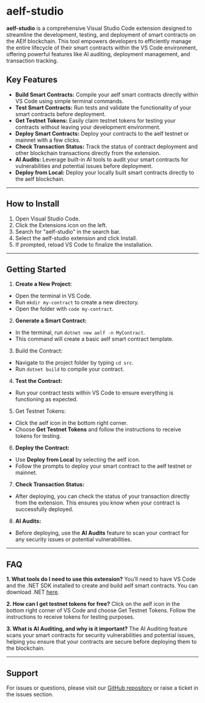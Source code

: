 # aelf-studio

**aelf-studio** is a comprehensive Visual Studio Code extension designed to streamline the development, testing, and deployment of smart contracts on the AElf blockchain. This tool empowers developers to efficiently manage the entire lifecycle of their smart contracts within the VS Code environment, offering powerful features like AI auditing, deployment management, and transaction tracking.

## Key Features

- **Build Smart Contracts:** Compile your aelf smart contracts directly within VS Code using simple terminal commands.
- **Test Smart Contracts:** Run tests and validate the functionality of your smart contracts before deployment.
- **Get Testnet Tokens:** Easily claim testnet tokens for testing your contracts without leaving your development environment.
- **Deploy Smart Contracts:** Deploy your contracts to the aelf testnet or mainnet with a few clicks.
- **Check Transaction Status:** Track the status of contract deployment and other blockchain transactions directly from the extension.
- **AI Audits:** Leverage built-in AI tools to audit your smart contracts for vulnerabilities and potential issues before deployment.
- **Deploy from Local:** Deploy your locally built smart contracts directly to the aelf blockchain.

---

## How to Install

1. Open Visual Studio Code.
2. Click the Extensions icon on the left.
3. Search for "aelf-studio" in the search bar.
4. Select the aelf-studio extension and click Install.
5. If prompted, reload VS Code to finalize the installation.

---

## Getting Started

1. **Create a New Project:**

- Open the terminal in VS Code.
- Run `mkdir my-contract` to create a new directory.
- Open the folder with `code my-contract`.


2. **Generate a Smart Contract:**

- In the terminal, run `dotnet new aelf -n MyContract`.
- This command will create a basic aelf smart contract template.


3. Build the Contract:

- Navigate to the project folder by typing `cd src`.
- Run `dotnet build` to compile your contract.


4. **Test the Contract:**

- Run your contract tests within VS Code to ensure everything is functioning as expected.


5. Get Testnet Tokens:

- Click the aelf icon in the bottom right corner.
- Choose **Get Testnet Tokens** and follow the instructions to receive tokens for testing.


6. **Deploy the Contract:**

- Use **Deploy from Local** by selecting the aelf icon.
- Follow the prompts to deploy your smart contract to the aelf testnet or mainnet.


7. **Check Transaction Status:**

- After deploying, you can check the status of your transaction directly from the extension. This ensures you know when your contract is successfully deployed.


8. **AI Audits:**

- Before deploying, use the **AI Audits** feature to scan your contract for any security issues or potential vulnerabilities.

---

## FAQ

**1. What tools do I need to use this extension?**
You’ll need to have VS Code and the .NET SDK installed to create and build aelf smart contracts. You can download .NET [here](https://code.visualstudio.com).

**2. How can I get testnet tokens for free?**
Click on the aelf icon in the bottom right corner of VS Code and choose Get Testnet Tokens. Follow the instructions to receive tokens for testing purposes.

**3. What is AI Auditing, and why is it important?**
The AI Auditing feature scans your smart contracts for security vulnerabilities and potential issues, helping you ensure that your contracts are secure before deploying them to the blockchain.

---

## Support

For issues or questions, please visit our [GitHub repository](https://github.com/AElfProject/vscode-aelf-studio) or raise a ticket in the issues section.

